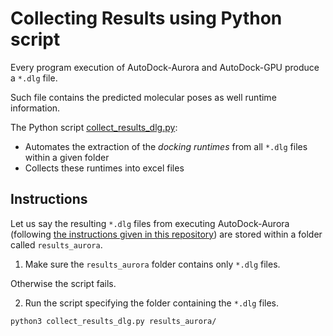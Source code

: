 # Collecting Results using Python script

Every program execution of AutoDock-Aurora and AutoDock-GPU produce a `*.dlg` file.

Such file contains the predicted molecular poses as well runtime information.

The Python script [collect_results_dlg.py](./collect_results_dlg.py):
* Automates the extraction of the _docking runtimes_ from all `*.dlg` files within a given folder
* Collects these runtimes into excel files

## Instructions

Let us say the resulting `*.dlg` files from executing AutoDock-Aurora (following [the instructions given in this repository](./USAGE_AURORA.md))
are stored within a folder called `results_aurora`.

1. Make sure the `results_aurora` folder contains only `*.dlg` files.

Otherwise the script fails.

2. Run the script specifying the folder containing the `*.dlg` files.

`python3 collect_results_dlg.py results_aurora/`

